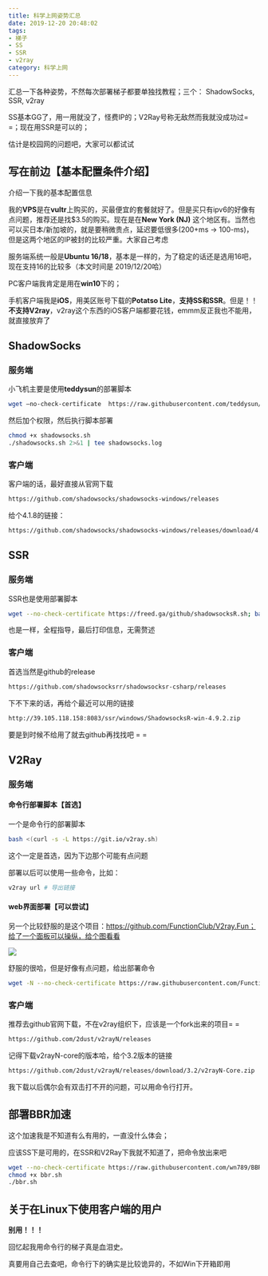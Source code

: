 ```yaml
---
title: 科学上网姿势汇总
date: 2019-12-20 20:48:02
tags: 
- 梯子
- SS
- SSR
- v2ray
category: 科学上网
---
```


汇总一下各种姿势，不然每次部署梯子都要单独找教程；三个： ShadowSocks, SSR, v2ray

SS基本GG了，用一用就没了，怪费IP的；V2Ray号称无敌然而我就没成功过= =；现在用SSR是可以的；

估计是校园网的问题吧，大家可以都试试

<!--more-->

## 写在前边【基本配置条件介绍】

介绍一下我的基本配置信息

我的**VPS**是在**vultr**上购买的，买最便宜的套餐就好了。但是买只有ipv6的好像有点问题，推荐还是找$3.5的购买。现在是在**New York (NJ)** 这个地区有。当然也可以买日本/新加坡的，就是要稍微贵点，延迟要低很多(200+ms -> 100-ms)，但是这两个地区的IP被封的比较严重。大家自己考虑

服务端系统一般是**Ubuntu 16/18**，基本是一样的，为了稳定的话还是选用16吧，现在支持16的比较多（本文时间是 2019/12/20哈）

PC客户端我肯定是用在**win10**下的；

手机客户端我是**iOS**，用美区账号下载的**Potatso Lite**，**支持SS和SSR**。但是！！**不支持V2ray**，v2ray这个东西的iOS客户端都要花钱，emmm反正我也不能用，就直接放弃了



## ShadowSocks

### 服务端

小飞机主要是使用**teddysun**的部署脚本

```bash
wget –no-check-certificate  https://raw.githubusercontent.com/teddysun/shadowsocks_install/master/shadowsocks.sh
```

然后加个权限，然后执行脚本部署

```bash
chmod +x shadowsocks.sh
./shadowsocks.sh 2>&1 | tee shadowsocks.log
```

### 客户端

客户端的话，最好直接从官网下载

```bash
https://github.com/shadowsocks/shadowsocks-windows/releases
```

给个4.1.8的链接：

```bash
https://github.com/shadowsocks/shadowsocks-windows/releases/download/4.1.8.0/Shadowsocks-4.1.8.0.zip
```



## SSR 

### 服务端

SSR也是使用部署脚本

```bash
wget --no-check-certificate https://freed.ga/github/shadowsocksR.sh; bash shadowsocksR.sh
```

也是一样，全程指导，最后打印信息，无需赘述

### 客户端

首选当然是github的release

```bash
https://github.com/shadowsocksrr/shadowsocksr-csharp/releases
```

下不下来的话，再给个最近可以用的链接

```bash
http://39.105.118.158:8083/ssr/windows/ShadowsocksR-win-4.9.2.zip
```

要是到时候不给用了就去github再找找吧 = =



## V2Ray

### 服务端

#### 命令行部署脚本【首选】

一个是命令行的部署脚本

```bash
bash <(curl -s -L https://git.io/v2ray.sh)
```

这个一定是首选，因为下边那个可能有点问题

部署以后可以使用一些命令，比如：

```bash
v2ray url # 导出链接
```



#### web界面部署【可以尝试】

另一个比较舒服的是这个项目：https://github.com/FunctionClub/V2ray.Fun；给了一个面板可以操纵，给个图看看

![](https://www.wogaosuni.com/upload/attach/201906/1_5Y29RJEVG5PN8KR.jpg)

舒服的很哈，但是好像有点问题，给出部署命令

```bash
wget -N --no-check-certificate https://raw.githubusercontent.com/FunctionClub/V2ray.Fun/master/install.sh && bash install.sh
```



### 客户端

推荐去github官网下载，不在v2ray组织下，应该是一个fork出来的项目= =

```bash
https://github.com/2dust/v2rayN/releases
```

记得下载v2rayN-core的版本哈，给个3.2版本的链接

```bash
https://github.com/2dust/v2rayN/releases/download/3.2/v2rayN-Core.zip
```

我下载以后偶尔会有双击打不开的问题，可以用命令行打开。



## 部署BBR加速

这个加速我是不知道有么有用的，一直没什么体会；

应该SS下是可用的，在SSR和V2Ray下我就不知道了，把命令放出来吧

```bash
wget --no-check-certificate https://raw.githubusercontent.com/wn789/BBR/master/bbr.sh
chmod +x bbr.sh
./bbr.sh
```



## 关于在Linux下使用客户端的用户

**别用！！！**

回忆起我用命令行的梯子真是血泪史。

真要用自己去查吧，命令行下的确实是比较诡异的，不如Win下开箱即用